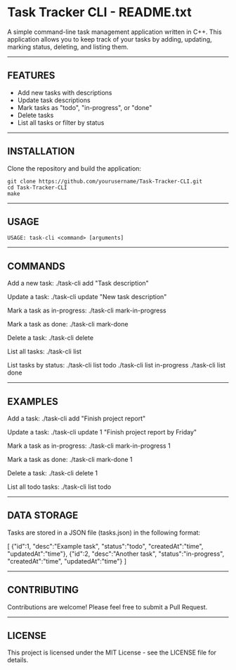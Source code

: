 # Task Tracker CLI - README.txt

A simple command-line task management application written in C++. This application allows 
you to keep track of your tasks by adding, updating, marking status, deleting, and listing them.

------------------------------------------------------------------------------------------
FEATURES
------------------------------------------------------------------------------------------

- Add new tasks with descriptions
- Update task descriptions
- Mark tasks as "todo", "in-progress", or "done"
- Delete tasks
- List all tasks or filter by status

------------------------------------------------------------------------------------------
INSTALLATION
------------------------------------------------------------------------------------------

Clone the repository and build the application:

    git clone https://github.com/yourusername/Task-Tracker-CLI.git
    cd Task-Tracker-CLI
    make

------------------------------------------------------------------------------------------
USAGE
------------------------------------------------------------------------------------------

    USAGE: task-cli <command> [arguments]

------------------------------------------------------------------------------------------
COMMANDS
------------------------------------------------------------------------------------------

Add a new task:
    ./task-cli add "Task description"

Update a task:
    ./task-cli update <id> "New task description"

Mark a task as in-progress:
    ./task-cli mark-in-progress <id>

Mark a task as done:
    ./task-cli mark-done <id>

Delete a task:
    ./task-cli delete <id>

List all tasks:
    ./task-cli list

List tasks by status:
    ./task-cli list todo
    ./task-cli list in-progress
    ./task-cli list done

------------------------------------------------------------------------------------------
EXAMPLES
------------------------------------------------------------------------------------------

Add a task:
    ./task-cli add "Finish project report"

Update a task:
    ./task-cli update 1 "Finish project report by Friday"

Mark a task as in-progress:
    ./task-cli mark-in-progress 1

Mark a task as done:
    ./task-cli mark-done 1

Delete a task:
    ./task-cli delete 1

List all todo tasks:
    ./task-cli list todo

------------------------------------------------------------------------------------------
DATA STORAGE
------------------------------------------------------------------------------------------

Tasks are stored in a JSON file (tasks.json) in the following format:

[
  {"id":1, "desc":"Example task", "status":"todo", "createdAt":"time", "updatedAt":"time"},
  {"id":2, "desc":"Another task", "status":"in-progress", "createdAt":"time", "updatedAt":"time"}
]

------------------------------------------------------------------------------------------
CONTRIBUTING
------------------------------------------------------------------------------------------

Contributions are welcome! Please feel free to submit a Pull Request.

------------------------------------------------------------------------------------------
LICENSE
------------------------------------------------------------------------------------------

This project is licensed under the MIT License - see the LICENSE file for details.
